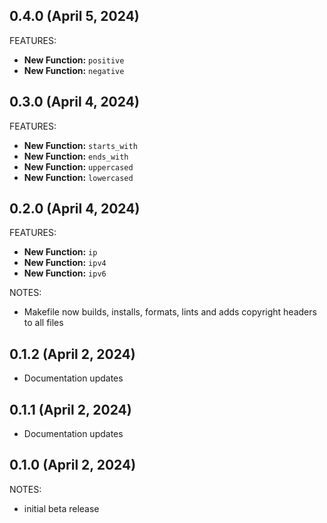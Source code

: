 ## 0.4.0 (April 5, 2024)

FEATURES:

* **New Function:** `positive`
* **New Function:** `negative`


## 0.3.0 (April 4, 2024)

FEATURES:

* **New Function:** `starts_with`
* **New Function:** `ends_with`
* **New Function:** `uppercased`
* **New Function:** `lowercased`

## 0.2.0 (April 4, 2024)

FEATURES:

* **New Function:** `ip`
* **New Function:** `ipv4`
* **New Function:** `ipv6`

NOTES:

* Makefile now builds, installs, formats, lints and adds copyright headers to all files

## 0.1.2 (April 2, 2024)

* Documentation updates

## 0.1.1 (April 2, 2024)

* Documentation updates

## 0.1.0 (April 2, 2024)

NOTES:

* initial beta release
